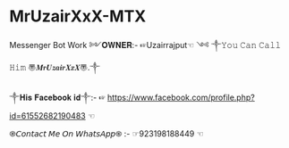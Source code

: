 # MrUzairXxX-MTX
Messenger Bot Work
༻𝐎𝐖𝐍𝐄𝐑:- ☞Uzairrajput☜ ༺
༒𝚈𝚘𝚞 𝙲𝚊𝚗 𝙲𝚊𝚕𝚕 𝙷𝚒𝚖 〠𝑴𝒓𝑼𝒛𝒂𝒊𝒓𝑿𝒙𝑿〠.༒

༒𝐇𝐢𝐬 𝐅𝐚𝐜𝐞𝐛𝐨𝐨𝐤 𝐢𝐝༒:- ☞ https://www.facebook.com/profile.php?id=61552682190483 ☜ 

֎𝘊𝘰𝘯𝘵𝘢𝘤𝘵 𝘔𝘦 𝘖𝘯 𝘞𝘩𝘢𝘵𝘴𝘈𝘱𝘱֍ :-  ☞923198188449 ☜